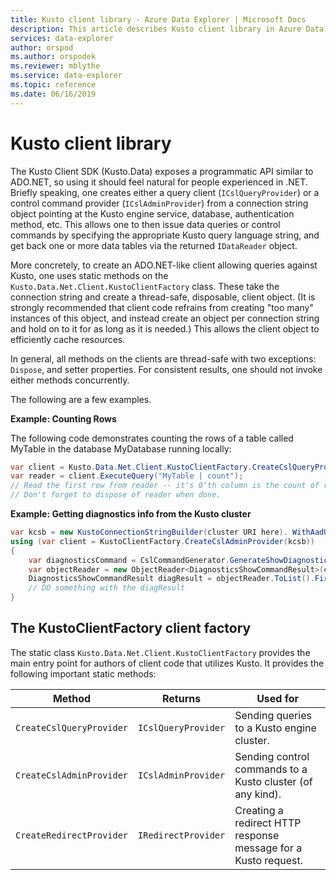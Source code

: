 ```yaml
---
title: Kusto client library - Azure Data Explorer | Microsoft Docs
description: This article describes Kusto client library in Azure Data Explorer.
services: data-explorer
author: orspod
ms.author: orspodek
ms.reviewer: mblythe
ms.service: data-explorer
ms.topic: reference
ms.date: 06/16/2019
---
```

# Kusto client library
    
The Kusto Client SDK (Kusto.Data) exposes a programmatic API
similar to ADO.NET, so using it should feel
natural for people experienced in .NET. Briefly speaking, one creates
either a query client (`ICslQueryProvider`) or a control command
provider (`ICslAdminProvider`) from a connection string object
pointing at the Kusto engine service, database, authentication
method, etc. This allows one to then issue data queries or
control commands by specifying the appropriate Kusto query language
string, and get back one or more data tables via the returned
`IDataReader` object.

More concretely, to create an ADO.NET-like client allowing queries against
Kusto, one uses static methods on the `Kusto.Data.Net.Client.KustoClientFactory`
class. These take the connection string and create a thread-safe, disposable,
client object. (It is strongly recommended that client code refrains from
creating "too many" instances of this object, and instead create an
object per connection string and hold on to it for as long as it is needed.)
This allows the client object to efficiently cache resources.

In general, all methods on the clients are thread-safe with two exceptions: `Dispose`, 
and setter properties. For consistent results, one should not invoke either methods
concurrently.

The following are a few examples.

**Example: Counting Rows**
 
The following code demonstrates counting the rows of a table called MyTable in the database MyDatabase running locally:

```csharp
var client = Kusto.Data.Net.Client.KustoClientFactory.CreateCslQueryProvider("https://help.kusto.windows.net/Samples;Fed=true");
var reader = client.ExecuteQuery("MyTable | count");
// Read the first row from reader -- it's 0'th column is the count of records in MyTable
// Don't forget to dispose of reader when done.
```

**Example: Getting diagnostics info from the Kusto cluster**

```csharp
var kcsb = new KustoConnectionStringBuilder(cluster URI here). WithAadUserPromptAuthentication();
using (var client = KustoClientFactory.CreateCslAdminProvider(kcsb))
{
    var diagnosticsCommand = CslCommandGenerator.GenerateShowDiagnosticsCommand();
    var objectReader = new ObjectReader<DiagnosticsShowCommandResult>(client.ExecuteControlCommand(diagnosticsCommand));
    DiagnosticsShowCommandResult diagResult = objectReader.ToList().FirstOrDefault();
    // DO something with the diagResult    
}
```



## The KustoClientFactory client factory

The static class `Kusto.Data.Net.Client.KustoClientFactory` provides the main entry point for authors
of client code that utilizes Kusto. It provides the following important static methods:

|Method                                      |Returns                                |Used for                                                      |
|--------------------------------------------|---------------------------------------|--------------------------------------------------------------|
|`CreateCslQueryProvider`                    |`ICslQueryProvider`                    |Sending queries to a Kusto engine cluster.                    |
|`CreateCslAdminProvider`                    |`ICslAdminProvider`                    |Sending control commands to a Kusto cluster (of any kind).    |
|`CreateRedirectProvider`                    |`IRedirectProvider`                    |Creating a redirect HTTP response message for a Kusto request.|

